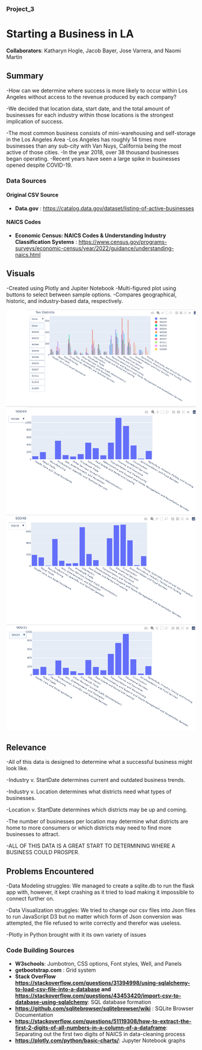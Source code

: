 ### Project_3

# Starting a Business in LA
**Collaborators**: Katharyn Hogle, Jacob Bayer, Jose Varrera, and Naomi Martin

## Summary
-How can we determine where success is more likely to occur within Los Angeles without access to the revenue produced by each company?

-We decided that location data, start date, and the total amount of businesses for each industry within those locations is the strongest implication of success. 

-The most common business consists of mini-warehousing and self-storage in the Los Angeles Area 
-Los Angeles has roughly 14 times more businesses than any sub-city with Van Nuys, California being the most active of those cities.
-In the year 2018, over 38 thousand businesses began operating. 
-Recent years have seen a large spike in businesses opened despite COVID-19.

### Data Sources
#### Original CSV Source
- **Data.gov** : https://catalog.data.gov/dataset/listing-of-active-businesses
#### NAICS Codes 
- **Economic Census: NAICS Codes & Understanding Industry Classification Systems** : https://www.census.gov/programs-surveys/economic-census/year/2022/guidance/understanding-naics.html

## Visuals 

-Created using Plotly and Jupiter Notebook
-Multi-figured plot using buttons to select between sample options.
-Compares geographical, historic, and industry-based data, respectively. 

![Drop Down Graph](images/Ten_district_dropdown.png)
![90049](images/90049.png)
![90048](images/90048.png)
![90035](images/90035.png)


## Relevance
-All of this data is designed to determine what a successful business might look like.

-Industry v. StartDate determines current and outdated business trends. 

-Industry v. Location determines what districts need what types of businesses.

-Location v. StartDate determines which districts may be up and coming.

-The number of businesses per location may determine what districts are home to more consumers or which districts may need to find more businesses to attract.

-ALL OF THIS DATA IS A GREAT START TO DETERMINING WHERE A BUSINESS COULD PROSPER.

## Problems Encountered
-Data Modeling struggles: We managed to create a sqlite.db to run the flask app with, however, it kept crashing as it tried to load making it impossible to connect further on.

-Data Visualization struggles: We tried to change our csv files into Json files to run JavaScript D3 but no matter which form of Json conversion was attempted, the file refused to write correctly and therefor was useless.  

-Plotly in Python brought with it its own variety of issues


### Code Building Sources
- **W3schools**:  Jumbotron, CSS options, Font styles, Well, and Panels
- **getbootstrap.com** : Grid system
- **Stack OverFlow https://stackoverflow.com/questions/31394998/using-sqlalchemy-to-load-csv-file-into-a-database and 
https://stackoverflow.com/questions/43453420/import-csv-to-database-using-sqlalchemy**: SQL database formation
- **https://github.com/sqlitebrowser/sqlitebrowser/wiki** : SQLite Browser Documentation
- **https://stackoverflow.com/questions/51119308/how-to-extract-the-first-2-digits-of-all-numbers-in-a-column-of-a-dataframe**: Separating out the first two digits of NAICS in data-cleaning process
- **https://plotly.com/python/basic-charts/**: Jupyter Notebook graphs
